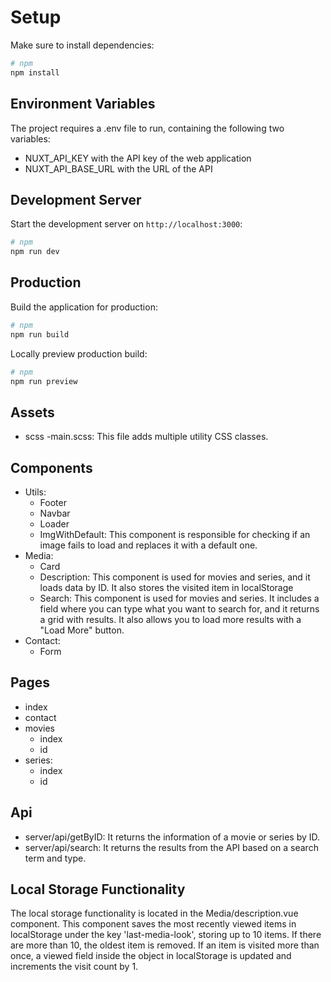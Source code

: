 # Setup

Make sure to install dependencies:

```bash
# npm
npm install
```

## Environment Variables
The project requires a .env file to run, containing the following two variables:

- NUXT_API_KEY with the API key of the web application
- NUXT_API_BASE_URL with the URL of the API

## Development Server

Start the development server on `http://localhost:3000`:

```bash
# npm
npm run dev
```

## Production

Build the application for production:

```bash
# npm
npm run build
```

Locally preview production build:

```bash
# npm
npm run preview
```
## Assets
- scss
    -main.scss: This file adds multiple utility CSS classes.
## Components
- Utils:
    - Footer
    - Navbar
    - Loader
    - ImgWithDefault: This component is responsible for checking if an image fails to load and replaces it with a default one.
- Media:
    - Card
    - Description: This component is used for movies and series, and it loads data by ID. It also stores the visited item in localStorage
    - Search: This component is used for movies and series. It includes a field where you can type what you want to search for, and it returns a grid with results. It also allows you to load more results with a "Load More" button.
- Contact:
    - Form

## Pages
- index
- contact
- movies
    - index
    - id
- series:
    - index
    - id

## Api
- server/api/getByID: It returns the information of a movie or series by ID.
- server/api/search: It returns the results from the API based on a search term and type.

## Local Storage Functionality
The local storage functionality is located in the Media/description.vue component. This component saves the most recently viewed items in localStorage under the key 'last-media-look', storing up to 10 items. If there are more than 10, the oldest item is removed. If an item is visited more than once, a viewed field inside the object in localStorage is updated and increments the visit count by 1.